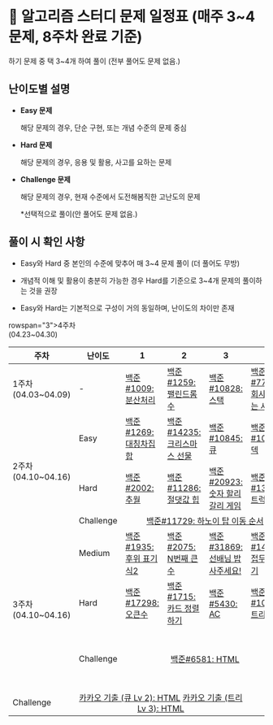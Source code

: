 # 📅 알고리즘 스터디 문제 일정표 (매주 3~4문제, 8주차 완료 기준)
하기 문제 중 택 3~4개 하여 풀이 (전부 풀어도 문제 없음.)

## 난이도별 설명
- **Easy 문제**

  해당 문제의 경우, 단순 구현, 또는 개념 수준의 문제 중심
- **Hard 문제**

  해당 문제의 경우, 응용 및 활용, 사고를 요하는 문제
- **Challenge 문제**

  해당 문제의 경우, 현재 수준에서 도전해봄직한 고난도의 문제

  *선택적으로 풀이(안 풀어도 문제 없음.)
## 풀이 시 확인 사항
* Easy와 Hard 중 본인의 수준에 맞추어 매 3~4 문제 풀이 (더 풀어도 무방)

* 개념적 이해 및 활용이 충분히 가능한 경우 Hard를 기준으로 3~4개 문제의 풀이하는 것을 권장

* Easy와 Hard는 기본적으로 구성이 거의 동일하며, 난이도의 차이만 존재


<table>
  <thead>
    <tr>
      <th>주차</th>
      <th>난이도</th>
      <th>1</th>
      <th>2</th>
      <th>3</th>
      <th>4</th>
    </tr>
  </thead>
  <tbody>
    <tr>
      <td rowspan="1">1주차<br>(04.03~04.09)</td>
      <td>-</td>
      <td><a href="https://www.acmicpc.net/problem/1009">백준#1009: 분산처리</a></td>
      <td><a href="https://www.acmicpc.net/problem/1259">백준#1259: 팰린드롬수</a></td>
      <td><a href="https://www.acmicpc.net/problem/10828">백준#10828: 스택</a></td>
      <td><a href="https://www.acmicpc.net/problem/7785">백준#7785: 회사에 있는 사람</a></td>
    </tr>
    <tr>
      <td rowspan="3">2주차<br>(04.10~04.16)</td>
      <td>Easy</td>
      <td><a href="https://www.acmicpc.net/problem/1269">백준#1269: 대칭차집합</a></td>
      <td><a href="https://www.acmicpc.net/problem/14235">백준#14235: 크리스마스 선물</a></td>
      <td><a href="https://www.acmicpc.net/problem/10845">백준#10845: 큐</a></td>
      <td><a href="https://www.acmicpc.net/problem/10866">백준#10866: 덱</a></td>
    </tr>
    <tr>
      <td>Hard</td>
      <td><a href="https://www.acmicpc.net/problem/2002">백준#2002: 추월</a></td>
      <td><a href="https://www.acmicpc.net/problem/11286">백준#11286: 절댓값 힙</a></td>
      <td><a href="https://www.acmicpc.net/problem/20923">백준#20923: 숫자 할리갈리 게임</a></td>
      <td><a href="https://www.acmicpc.net/problem/13335">백준#13335: 트럭</a></td>
    </tr>
    <tr>
      <td>Challenge</td>
      <td colspan="4" align="center">
        <a href="https://www.acmicpc.net/problem/11729">백준#11729: 하노이 탑 이동 순서</a>
      </td>
    </tr>
      <td rowspan="3">3주차<br>(04.10~04.16)</td>
      <td>Medium</td>
      <td><a href="https://www.acmicpc.net/problem/1935">백준#1935: 후위 표기식2</a></td>
      <td><a href="https://www.acmicpc.net/problem/2075">백준#2075: N번째 큰 수</a></td>
      <td><a href="https://www.acmicpc.net/problem/31869">백준#31869: 선배님 밥 사주세요!</a></td>
      <td><a href="https://www.acmicpc.net/problem/14426">백준#14426: 접두사 찾기</a></td>
    </tr>
    <tr>
      <td>Hard</td>
      <td><a href="https://www.acmicpc.net/problem/17298">백준#17298: 오큰수</a></td>
      <td><a href="https://www.acmicpc.net/problem/1715">백준#1715: 카드 정렬하기</a></td>
      <td><a href="https://www.acmicpc.net/problem/5430">백준#5430: AC </a></td>
      <td><a href="https://www.acmicpc.net/problem/1068">백준#1068: 트리</a></td>
    </tr>
    <tr>
      <td>Challenge</td>
      <td colspan="4" align="center">
        <a href="https://www.acmicpc.net/problem/6581">백준#6581: HTML</a>
      </td>
rowspan="3">4주차<br>(04.23~04.30)</td>
      <td>Algorithm</td>
      <td><a href="https://www.acmicpc.net/problem/1806">백준#1806: 부분합</a></td>
      <td><a href="https://www.acmicpc.net/problem/15961">백준#15961: 회전초밥</a></td>
      <td><a href="https://www.acmicpc.net/problem/2960">백준#2960: 에라토스테네스의 체</a></td>
      <td><a href="https://www.acmicpc.net/problem/1149">백준#1149: RGB 거리</a></td>
    </tr>
    <tr>
      <td>Challenge</td>
      <td colspan="4" align="center">
        <a href="https://school.programmers.co.kr/learn/courses/30/lessons/118667">카카오 기출 (큐 Lv 2): HTML</a>
        <a href="https://school.programmers.co.kr/learn/courses/30/lessons/92343">카카오 기출 (트리 Lv 3): HTML</a>
      </td>
  </tbody>
</table>
